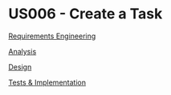 # US006 - Create a Task 

[Requirements Engineering](01.requirements-engineering/US006-requirements.md)

[Analysis](02.analysis/US006-analysis.md)

[Design](03.design/US006-design.md)

[Tests & Implementation](04.tests-and-implementation/US006-tests-and-implementation.md)